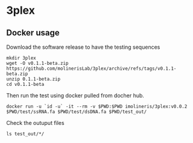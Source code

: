 # 3plex

## Docker usage 

Download the software release to have the testing sequences
```
mkdir 3plex
wget -O v0.1.1-beta.zip https://github.com/molinerisLab/3plex/archive/refs/tags/v0.1.1-beta.zip
unzip 0.1.1-beta.zip
cd v0.1.1-beta
```

Then run the test using docker pulled from docher hub.
```
docker run -u `id -u` -it --rm -v $PWD:$PWD imolineris/3plex:v0.0.2 $PWD/test/ssRNA.fa $PWD/test/dsDNA.fa $PWD/test_out/
```

Check the outuput files

```
ls test_out/*/
```
